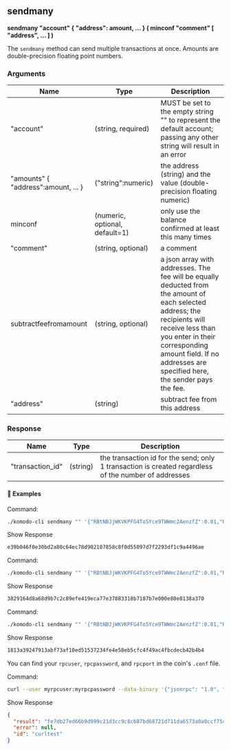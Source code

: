 ## sendmany

**sendmany "account" { "address": amount, ... } ( minconf "comment" [ "address", ... ] )**

The `sendmany` method can send multiple transactions at once. Amounts are double-precision floating point numbers.

### Arguments

| Name                                | Type                           | Description                                                  |
| ----------------------------------- | ------------------------------ | ------------------------------------------------------------ |
| "account"                           | (string, required)             | MUST be set to the empty string "" to represent the default account; passing any other string will result in an error |
| "amounts" { "address":amount, ... } | ("string":numeric)             | the address (string) and the value (double-precision floating numeric) |
| minconf                             | (numeric, optional, default=1) | only use the balance confirmed at least this many times      |
| "comment"                           | (string, optional)             | a comment                                                    |
| subtractfeefromamount               | (string, optional)             | a json array with addresses. The fee will be equally deducted from the amount of each selected address; the recipients will receive less than you enter in their corresponding amount field. If no addresses are specified here, the sender pays the fee. |
| "address"                           | (string)                       | subtract fee from this address                               |

### Response

| Name             | Type     | Description                                                  |
| ---------------- | -------- | ------------------------------------------------------------ |
| "transaction_id" | (string) | the transaction id for the send; only 1 transaction is created regardless of the number of addresses |

#### 📌 Examples

Command:

```bash
./komodo-cli sendmany "" '{"RBtNBJjWKVKPFG4To5Yce9TWWmc2AenzfZ":0.01,"RPS3xTZCzr6aQfoMw5Bu1rpQBF6iVCWsyu":0.02}'
```

Show Response

```bash
e39b046f0e30bd2a80c64ec78d902107858c8f0d55097d7f2293df1c9a4496ae
```

Command:

```bash
./komodo-cli sendmany "" '{"RBtNBJjWKVKPFG4To5Yce9TWWmc2AenzfZ":0.01,"RPS3xTZCzr6aQfoMw5Bu1rpQBF6iVCWsyu":0.02}' 6 "testing"
```

Show Response

```bash
3829164d8a68d9b7c2c89efe419eca77e37883318b7187b7e000e80e8138a370
```

Command:

```bash
./komodo-cli sendmany "" '{"RBtNBJjWKVKPFG4To5Yce9TWWmc2AenzfZ":0.01,"RPS3xTZCzr6aQfoMw5Bu1rpQBF6iVCWsyu":0.02}' 1 "" '["RBtNBJjWKVKPFG4To5Yce9TWWmc2AenzfZ","RPS3xTZCzr6aQfoMw5Bu1rpQBF6iVCWsyu"]'
```

Show Response

```bash
1813a39247913abf73af10ed51537234fe4e58eb5cfc4f49ac4fbcdecb42b4b4
```

You can find your `rpcuser`, `rpcpassword`, and `rpcport` in the coin's `.conf` file.

Command:

```bash
curl --user myrpcuser:myrpcpassword --data-binary '{"jsonrpc": "1.0", "id":"curltest", "method": "sendmany", "params": ["", {"RBtNBJjWKVKPFG4To5Yce9TWWmc2AenzfZ":0.01,"RPS3xTZCzr6aQfoMw5Bu1rpQBF6iVCWsyu":0.02}, 6, "testing"] }' -H 'content-type: text/plain;' http://127.0.0.1:myrpcport/
```

Show Response

```json
{
  "result": "fe7db27ed66b9d999c21d3cc9c8c687bd68721d711da6573a0a0ccf75c1cace5",
  "error": null,
  "id": "curltest"
}
```